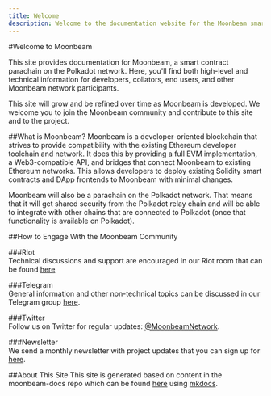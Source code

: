 ```yaml
---
title: Welcome
description: Welcome to the documentation website for the Moonbeam smart contract platform, a parachain on Polkadot.
---
```


#Welcome to Moonbeam

This site provides documentation for Moonbeam, a smart contract parachain on the Polkadot network.  Here, you'll find both high-level and technical information for developers, collators, end users, and other Moonbeam network participants.

This site will grow and be refined over time as Moonbeam is developed.  We welcome you to join the Moonbeam community and contribute to this site and to the project.


##What is Moonbeam? 
Moonbeam is a developer-oriented blockchain that strives to provide compatibility with the existing Ethereum developer toolchain and network.  It does this by providing a full EVM implementation, a Web3-compatible API, and bridges that connect Moonbeam to existing Ethereum networks.  This allows developers to deploy existing Solidity smart contracts and DApp frontends to Moonbeam with minimal changes.

Moonbeam will also be a parachain on the Polkadot network. That means that it will get shared security from the Polkadot relay chain and will be able to integrate with other chains that are connected to Polkadot (once that functionality is available on Polkadot).

##How to Engage With the Moonbeam Community  

###Riot  
Technical discussions and support are encouraged in our Riot room that can be found [here](https://riot.im/app/#/room/!dzULkAiPePEaverEEP:matrix.org?via=matrix.org)

###Telegram  
General information and other non-technical topics can be discussed in our Telegram group [here](https://t.me/PureStake).

###Twitter  
Follow us on Twitter for regular updates: [@MoonbeamNetwork](https://twitter.com/MoonbeamNetwork).

###Newsletter  
We send a monthly newsletter with project updates that you can sign up for [here](https://moonbeam.network/newsletter/).

##About This Site
This site is generated based on content in the moonbeam-docs repo which can be found [here](https://github.com/PureStake/moonbeam-docs) using [mkdocs](https://www.mkdocs.org/).


